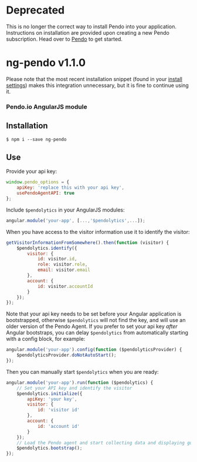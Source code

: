 
# Deprecated
This is no longer the correct way to install Pendo into your application.  Instructions on installation are provided upon creating a new Pendo subscription.  Head over to [Pendo](https://www.pendo.io/) to get started.

# ng-pendo v1.1.0

Please note that the most recent installation snippet (found in your [install settings](https://app.pendo.io/admin/settings)) makes this integration unnecessary, but it is fine to continue using it.

### Pendo.io AngularJS module

## Installation

```shell
$ npm i --save ng-pendo
```

## Use

Provide your api key:

```javascript
window.pendo_options = {
    apiKey: 'replace this with your api key',
    usePendoAgentAPI: true
};
```

Include `$pendolytics` in your AngularJS modules:

```javascript
angular.module('your-app', [...,'$pendolytics',...]);
```

When you have access to the visitor information use it to identify the visitor:

```javascript
getVisitorInformationFromSomewhere().then(function (visitor) {
    $pendolytics.identify({
        visitor: {
            id: visitor.id,
            role: visitor.role,
            email: visitor.email
        },
        account: {
            id: visitor.accountId
        }
    });
});
```

Note that your api key needs to be set before your Angular application is bootstrapped, otherwise `$pendolytics` will not find the key, and will use an older version of the Pendo Agent. If you prefer to set your api key _after_ Angular bootstraps, you can delay `$pendolytics` from automatically starting with a config block, for example:

```javascript
angular.module('your-app').config(function ($pendolyticsProvider) {
    $pendolyticsProvider.doNotAutoStart();
});
```

Then you can manually start `$pendolytics` when you are ready:

```javascript
angular.module('your-app').run(function ($pendolytics) {
    // Set your API key and identify the visitor
    $pendolytics.initialize({
        apiKey: 'your key',
        visitor: {
            id: 'visitor id'
        },
        account: {
            id: 'account id'
        }
    });
    // Load the Pendo agent and start collecting data and displaying guides
    $pendolytics.bootstrap();
});
```
